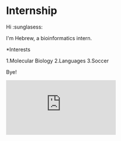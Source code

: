 # Internship

Hi :sunglasess:

I'm Hebrew, a bioinformatics intern.

*Interests

1.Molecular Biology
2.Languages
3.Soccer



Bye!

![caption](https://davidbaptistechirot.blogspot.com/2018/04/goodbye-funny-gif.html)


